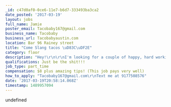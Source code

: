 ```yaml
---
_id: c47d0af0-0ce6-11e7-b6d7-333493ba3ca2
date_posted: '2017-03-19'
layout: jobs
full_name: Jamie
poster_email: Tacobaby167@gmail.com
business_name: Tacobaby
business_url: Tacobabyaustin.com
location: Bar 96 Rainey street
title: "Come Slang tacos \uD83C\uDF2E"
category: floor
description: "Hey!\r\n\r\nI'm looking for a couple of happy, hard working, honest, fun, fast ladies for my busy food truck at bar 96 on rainey street! We are heading into busy season and I need a couple more taco makers and slangers!"
qualifications: Just be the shit!!!
job_type: part_time
compensation: $8 plus amazing tips! (This job pays very well)
how_to_apply: "Tacobaby167@gmail.com\r\nText me at 9177508576"
date: '2017-03-19T20:58:14.068Z'
timestamp: 1489957094
---
```

undefined
